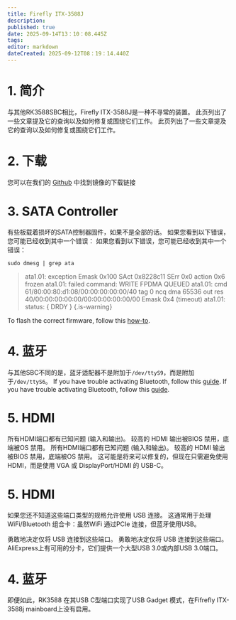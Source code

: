 ```yaml
---
title: Firefly ITX-3588J
description:
published: true
date: 2025-09-14T13：10：08.445Z
tags:
editor: markdown
dateCreated: 2025-09-12T08：19：14.440Z
---
```


# 1. 简介

与其他RK3588SBC相比，Firefly ITX-3588J是一种不寻常的装置。 此页列出了一些文章提及它的查询以及如何修复或围绕它们工作。 此页列出了一些文章提及它的查询以及如何修复或围绕它们工作。

# 2. 下载

您可以在我们的 [Github](https://github.com/BredOS/images/releases/latest) 中找到镜像的下载链接

# 3. SATA Controller

有些板载着损坏的SATA控制器固件，如果不是全部的话。
如果您看到以下错误，您可能已经收到其中一个错误：
如果您看到以下错误，您可能已经收到其中一个错误：

```
sudo dmesg | grep ata
```

> ata1.01: exception Emask 0x100 SAct 0x8228c11 SErr 0x0 action 0x6 frozen
> ata1.01: failed command: WRITE FPDMA QUEUED
> ata1.01: cmd 61/80:00:80:d1:08/00:00:00:00:00/40 tag 0 ncq dma 65536 out
> res 40/00:00:00:00:00/00:00:00:00:00/00 Emask 0x4 (timeout)
> ata1.01: status: { DRDY }
> {.is-warning}

To flash the correct firmware, follow this [how-to](/en/ITX-3588J/sata-firmware-fix).

# 4. 蓝牙

与其他SBC不同的是，蓝牙适配器不是附加于`/dev/ttyS9`，而是附加于`/dev/ttyS6`。 If you have trouble activating Bluetooth, follow this [guide](/en/itx-3588j/Bluetooth-Fix). If you have trouble activating Bluetooth, follow this [guide](/en/itx-3588j/Bluetooth-Fix).

# 5. HDMI

所有HDMI端口都有已知问题 (输入和输出)。 较高的 HDMI 输出被BIOS 禁用，底端被OS 禁用。 所有HDMI端口都有已知问题 (输入和输出)。 较高的 HDMI 输出被BIOS 禁用，底端被OS 禁用。 这可能是将来可以修复的，但现在只需避免使用HDMI，而是使用 VGA 或 DisplayPort/HDMI 的 USB-C。

# 5. HDMI

如果您还不知道这些端口类型的规格允许使用 USB 连接。 这通常用于处理 WiFi/Bluetooth 组合卡：虽然WiFi 通过PCIe 连接，但蓝牙使用USB。

勇敢地决定仅将 USB 连接到这些端口。 勇敢地决定仅将 USB 连接到这些端口。 AliExpress上有可用的分卡，它们提供一个大型USB 3.0或内部USB 3.0端口。

# 4. 蓝牙

即便如此，RK3588 在其USB C型端口实现了USB Gadget 模式，在Fifrefly ITX-3588j mainboard上没有启用。